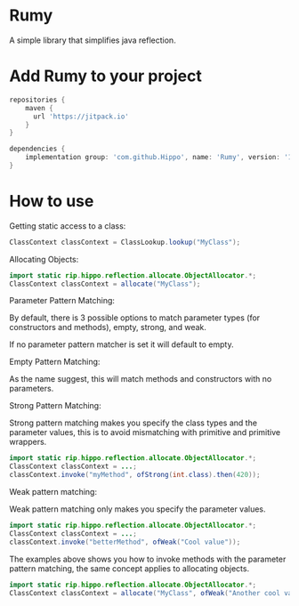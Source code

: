 # Rumy
A simple library that simplifies java reflection.

# Add Rumy to your project
```groovy
repositories {
    maven {
      url 'https://jitpack.io'
    }
}
```
```groovy
dependencies {
    implementation group: 'com.github.Hippo', name: 'Rumy', version: '1.0.0'
}
```

# How to use
Getting static access to a class:
```java
ClassContext classContext = ClassLookup.lookup("MyClass");
```

Allocating Objects:
```java
import static rip.hippo.reflection.allocate.ObjectAllocator.*;
ClassContext classContext = allocate("MyClass");
```

Parameter Pattern Matching:

By default, there is 3 possible options to match parameter types (for constructors and methods), empty, strong, and weak.

If no parameter pattern matcher is set it will default to empty.

Empty Pattern Matching:

As the name suggest, this will match methods and constructors with no parameters.

Strong Pattern Matching:

Strong pattern matching makes you specify the class types and the parameter values, this is to avoid mismatching with primitive and primitive wrappers.
```java
import static rip.hippo.reflection.allocate.ObjectAllocator.*;
ClassContext classContext = ...;
classContext.invoke("myMethod", ofStrong(int.class).then(420));
```

Weak pattern matching:

Weak pattern matching only makes you specify the parameter values.

```java
import static rip.hippo.reflection.allocate.ObjectAllocator.*;
ClassContext classContext = ...;
classContext.invoke("betterMethod", ofWeak("Cool value"));
```

The examples above shows you how to invoke methods with the parameter pattern matching, the same concept applies to allocating objects.
```java
import static rip.hippo.reflection.allocate.ObjectAllocator.*;
ClassContext classContext = allocate("MyClass", ofWeak("Another cool value"));
```